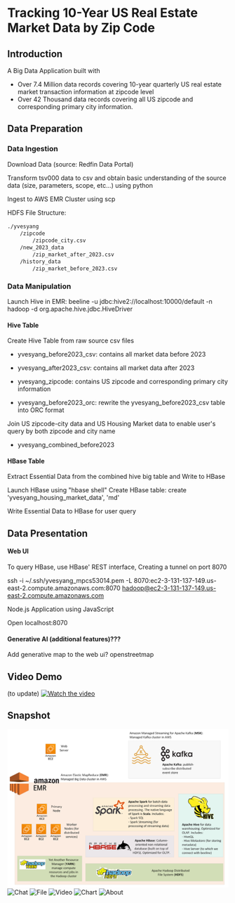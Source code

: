 # Tracking 10-Year US Real Estate Market Data by Zip Code

## Introduction

A Big Data Application built with

- Over 7.4 Million data records covering 10-year quarterly US real estate market transaction information at zipcode level
- Over 42 Thousand data records covering all US zipcode and corresponding primary city information.

## Data Preparation

### Data Ingestion

Download Data (source: Redfin Data Portal)

Transform tsv000 data to csv and obtain basic understanding of the source data (size, parameters, scope, etc...) using python

Ingest to AWS EMR Cluster using scp

HDFS File Structure:

```
./yvesyang
    /zipcode
        /zipcode_city.csv
    /new_2023_data
        /zip_market_after_2023.csv
    /history_data
        /zip_market_before_2023.csv
```

### Data Manipulation

Launch Hive in EMR: beeline -u jdbc:hive2://localhost:10000/default -n hadoop -d org.apache.hive.jdbc.HiveDriver

#### Hive Table

Create Hive Table from raw source csv files

- yvesyang_before2023_csv: contains all market data before 2023
- yvesyang_after2023_csv: contains all market data after 2023
- yvesyang_zipcode: contains US zipcode and corresponding primary city information

- yvesyang_before2023_orc: rewrite the yvesyang_before2023_csv table into ORC format

Join US zipcode-city data and US Housing Market data to enable user's query by both zipcode and city name

- yvesyang_combined_before2023

#### HBase Table

Extract Essential Data from the combined hive big table and Write to HBase

Launch HBase using "hbase shell"
Create HBase table:
create 'yvesyang_housing_market_data', 'md'

Write Essential Data to HBase for user query

## Data Presentation

#### Web UI

To query HBase, use HBase' REST interface, Creating a tunnel on port 8070

ssh -i ~/.ssh/yvesyang_mpcs53014.pem -L 8070:ec2-3-131-137-149.us-east-2.compute.amazonaws.com:8070 hadoop@ec2-3-131-137-149.us-east-2.compute.amazonaws.com

Node.js Application using JavaScript

Open localhost:8070

#### Generative AI (additional features)???

Add generative map to the web ui? openstreetmap

## Video Demo

(to update)
[![Watch the video](https://img.youtube.com/vi/mTe6FmaFXeo/0.jpg)](https://youtu.be/mTe6FmaFXeo)

## Snapshot

![Tech Stack](./app_snapshots/components.png)
![Chat](./app_snapshots/Prediction.png)
![File](./app_snapshots/Prediction.png)
![Video](./app_snapshots/Prediction.png)
![Chart](./app_snapshots/Prediction.png)
![About](./app_snapshots/Prediction.png)
